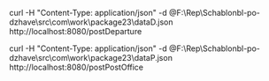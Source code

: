 curl -H "Content-Type: application/json" -d @F:\Rep\Schablonbl-po-dzhave\src\com\work\package23\dataD.json http://localhost:8080/postDeparture

curl -H "Content-Type: application/json" -d @F:\Rep\Schablonbl-po-dzhave\src\com\work\package23\dataP.json http://localhost:8080/postPostOffice
